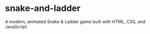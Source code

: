 # snake-and-ladder
A modern, animated Snake &amp; Ladder game built with HTML, CSS, and JavaScript.

